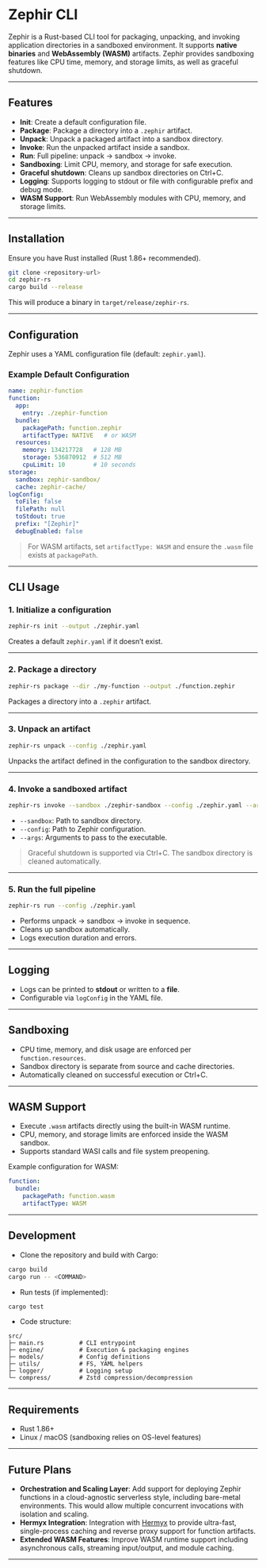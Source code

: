 # Zephir CLI

Zephir is a Rust-based CLI tool for packaging, unpacking, and invoking application directories in a sandboxed environment. It supports **native binaries** and **WebAssembly (WASM)** artifacts. Zephir provides sandboxing features like CPU time, memory, and storage limits, as well as graceful shutdown.

---

## Features

* **Init**: Create a default configuration file.
* **Package**: Package a directory into a `.zephir` artifact.
* **Unpack**: Unpack a packaged artifact into a sandbox directory.
* **Invoke**: Run the unpacked artifact inside a sandbox.
* **Run**: Full pipeline: unpack → sandbox → invoke.
* **Sandboxing**: Limit CPU, memory, and storage for safe execution.
* **Graceful shutdown**: Cleans up sandbox directories on Ctrl+C.
* **Logging**: Supports logging to stdout or file with configurable prefix and debug mode.
* **WASM Support**: Run WebAssembly modules with CPU, memory, and storage limits.

---

## Installation

Ensure you have Rust installed (Rust 1.86+ recommended).

```bash
git clone <repository-url>
cd zephir-rs
cargo build --release
```

This will produce a binary in `target/release/zephir-rs`.

---

## Configuration

Zephir uses a YAML configuration file (default: `zephir.yaml`).

### Example Default Configuration

```yaml
name: zephir-function
function:
  app:
    entry: ./zephir-function
  bundle:
    packagePath: function.zephir
    artifactType: NATIVE   # or WASM
  resources:
    memory: 134217728   # 128 MB
    storage: 536870912  # 512 MB
    cpuLimit: 10        # 10 seconds
storage:
  sandbox: zephir-sandbox/
  cache: zephir-cache/
logConfig:
  toFile: false
  filePath: null
  toStdout: true
  prefix: "[Zephir]"
  debugEnabled: false
```

> For WASM artifacts, set `artifactType: WASM` and ensure the `.wasm` file exists at `packagePath`.

---

## CLI Usage

### 1. Initialize a configuration

```bash
zephir-rs init --output ./zephir.yaml
```

Creates a default `zephir.yaml` if it doesn’t exist.

---

### 2. Package a directory

```bash
zephir-rs package --dir ./my-function --output ./function.zephir
```

Packages a directory into a `.zephir` artifact.

---

### 3. Unpack an artifact

```bash
zephir-rs unpack --config ./zephir.yaml
```

Unpacks the artifact defined in the configuration to the sandbox directory.

---

### 4. Invoke a sandboxed artifact

```bash
zephir-rs invoke --sandbox ./zephir-sandbox --config ./zephir.yaml --args arg1 arg2
```

* `--sandbox`: Path to sandbox directory.
* `--config`: Path to Zephir configuration.
* `--args`: Arguments to pass to the executable.

> Graceful shutdown is supported via Ctrl+C. The sandbox directory is cleaned automatically.

---

### 5. Run the full pipeline

```bash
zephir-rs run --config ./zephir.yaml
```

* Performs unpack → sandbox → invoke in sequence.
* Cleans up sandbox automatically.
* Logs execution duration and errors.

---

## Logging

* Logs can be printed to **stdout** or written to a **file**.
* Configurable via `logConfig` in the YAML file.

---

## Sandboxing

* CPU time, memory, and disk usage are enforced per `function.resources`.
* Sandbox directory is separate from source and cache directories.
* Automatically cleaned on successful execution or Ctrl+C.

---

## WASM Support

* Execute `.wasm` artifacts directly using the built-in WASM runtime.
* CPU, memory, and storage limits are enforced inside the WASM sandbox.
* Supports standard WASI calls and file system preopening.

Example configuration for WASM:

```yaml
function:
  bundle:
    packagePath: function.wasm
    artifactType: WASM
```

---

## Development

* Clone the repository and build with Cargo:

```bash
cargo build
cargo run -- <COMMAND>
```

* Run tests (if implemented):

```bash
cargo test
```

* Code structure:

```
src/
├─ main.rs          # CLI entrypoint
├─ engine/          # Execution & packaging engines
├─ models/          # Config definitions
├─ utils/           # FS, YAML helpers
├─ logger/          # Logging setup
└─ compress/        # Zstd compression/decompression
```

---

## Requirements

* Rust 1.86+
* Linux / macOS (sandboxing relies on OS-level features)

---

## Future Plans

* **Orchestration and Scaling Layer**: Add support for deploying Zephir functions in a cloud-agnostic serverless style, including bare-metal environments. This would allow multiple concurrent invocations with isolation and scaling.
* **Hermyx Integration**: Integration with [Hermyx](https://github.com/Spyder01/Hermyx) to provide ultra-fast, single-process caching and reverse proxy support for function artifacts.
* **Extended WASM Features**: Improve WASM runtime support including asynchronous calls, streaming input/output, and module caching.

---
